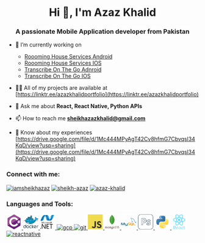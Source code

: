 <h1 align="center">Hi 👋, I'm Azaz Khalid</h1>
<h3 align="center">A passionate Mobile Application developer from Pakistan</h3>

- 🔭 I’m currently working on
  - [Roooming House Services Android](https://play.google.com/store/apps/details?id=com.andapps.skillbytes.roominghouseservices&hl=en&gl=US)
  - [Roooming House Services IOS](https://apps.apple.com/us/app/rooming-house-services/id1625454459)
  - [Transcribe On The Go Adnroid](https://play.google.com/store/apps/details?id=com.andapps.skillbytes.transcribeonthego&hl=en&gl=US)
  - [Transcribe On The Go IOS](https://apps.apple.com/us/app/transcribe-on-the-go/id6502254711)

- 👨‍💻 All of my projects are available at [https://linktr.ee/azazkhalidportfolio](https://linktr.ee/azazkhalidportfolio)

- 💬 Ask me about **React, React Native, Python APIs**

- 📫 How to reach me **sheikhazazkhalid@gmail.com**

- 📄 Know about my experiences [https://drive.google.com/file/d/1Mc444MPyAgT42Cv8hfmG7Cbvqsl34KqD/view?usp=sharing](https://drive.google.com/file/d/1Mc444MPyAgT42Cv8hfmG7Cbvqsl34KqD/view?usp=sharing)

<h3 align="left">Connect with me:</h3>
<p align="left">
<a href="https://twitter.com/iamsheikhazaz" target="blank"><img align="center" src="https://raw.githubusercontent.com/rahuldkjain/github-profile-readme-generator/master/src/images/icons/Social/twitter.svg" alt="iamsheikhazaz" height="30" width="40" /></a>
<a href="https://linkedin.com/in/sheikh-azaz" target="blank"><img align="center" src="https://raw.githubusercontent.com/rahuldkjain/github-profile-readme-generator/master/src/images/icons/Social/linked-in-alt.svg" alt="sheikh-azaz" height="30" width="40" /></a>
<a href="https://stackoverflow.com/users/azaz-khalid" target="blank"><img align="center" src="https://raw.githubusercontent.com/rahuldkjain/github-profile-readme-generator/master/src/images/icons/Social/stack-overflow.svg" alt="azaz-khalid" height="30" width="40" /></a>
</p>

<h3 align="left">Languages and Tools:</h3>
<p align="left"> <a href="https://www.w3schools.com/cs/" target="_blank" rel="noreferrer"> <img src="https://raw.githubusercontent.com/devicons/devicon/master/icons/csharp/csharp-original.svg" alt="csharp" width="40" height="40"/> </a> <a href="https://www.docker.com/" target="_blank" rel="noreferrer"> <img src="https://raw.githubusercontent.com/devicons/devicon/master/icons/docker/docker-original-wordmark.svg" alt="docker" width="40" height="40"/> </a> <a href="https://dotnet.microsoft.com/" target="_blank" rel="noreferrer"> <img src="https://raw.githubusercontent.com/devicons/devicon/master/icons/dot-net/dot-net-original-wordmark.svg" alt="dotnet" width="40" height="40"/> </a> <a href="https://cloud.google.com" target="_blank" rel="noreferrer"> <img src="https://www.vectorlogo.zone/logos/google_cloud/google_cloud-icon.svg" alt="gcp" width="40" height="40"/> </a> <a href="https://git-scm.com/" target="_blank" rel="noreferrer"> <img src="https://www.vectorlogo.zone/logos/git-scm/git-scm-icon.svg" alt="git" width="40" height="40"/> </a> <a href="https://developer.mozilla.org/en-US/docs/Web/JavaScript" target="_blank" rel="noreferrer"> <img src="https://raw.githubusercontent.com/devicons/devicon/master/icons/javascript/javascript-original.svg" alt="javascript" width="40" height="40"/> </a> <a href="https://www.mongodb.com/" target="_blank" rel="noreferrer"> <img src="https://raw.githubusercontent.com/devicons/devicon/master/icons/mongodb/mongodb-original-wordmark.svg" alt="mongodb" width="40" height="40"/> </a> <a href="https://www.mysql.com/" target="_blank" rel="noreferrer"> <img src="https://raw.githubusercontent.com/devicons/devicon/master/icons/mysql/mysql-original-wordmark.svg" alt="mysql" width="40" height="40"/> </a> <a href="https://www.photoshop.com/en" target="_blank" rel="noreferrer"> <img src="https://raw.githubusercontent.com/devicons/devicon/master/icons/photoshop/photoshop-line.svg" alt="photoshop" width="40" height="40"/> </a> <a href="https://www.python.org" target="_blank" rel="noreferrer"> <img src="https://raw.githubusercontent.com/devicons/devicon/master/icons/python/python-original.svg" alt="python" width="40" height="40"/> </a> <a href="https://reactjs.org/" target="_blank" rel="noreferrer"> <img src="https://raw.githubusercontent.com/devicons/devicon/master/icons/react/react-original-wordmark.svg" alt="react" width="40" height="40"/> </a> <a href="https://reactnative.dev/" target="_blank" rel="noreferrer"> <img src="https://reactnative.dev/img/header_logo.svg" alt="reactnative" width="40" height="40"/> </a> </p>
